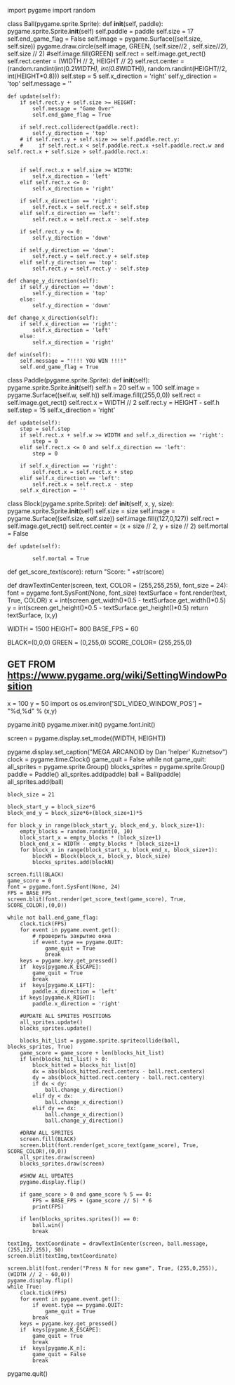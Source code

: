 import pygame
import random

class Ball(pygame.sprite.Sprite):
    def __init__(self, paddle):
        pygame.sprite.Sprite.__init__(self)
        self.paddle = paddle
        self.size = 17
        self.end_game_flag = False
        self.image = pygame.Surface((self.size, self.size))
        pygame.draw.circle(self.image, GREEN, (self.size//2 , self.size//2), self.size // 2)
        #self.image.fill(GREEN)
        self.rect = self.image.get_rect()
        self.rect.center = (WIDTH // 2, HEIGHT // 2)
        self.rect.center = (random.randint(int(0.2*WIDTH), int(0.8*WIDTH)), random.randint(HEIGHT//2, int(HEIGHT*0.8)))
        self.step = 5
        self.x_direction = 'right'
        self.y_direction = 'top'
        self.message = ''


    def update(self):
        if self.rect.y + self.size >= HEIGHT:
            self.message = "Game Over"
            self.end_game_flag = True

        if self.rect.colliderect(paddle.rect):
            self.y_direction = 'top'
        # if self.rect.y + self.size >= self.paddle.rect.y:
        #     if self.rect.x < self.paddle.rect.x +self.paddle.rect.w and self.rect.x + self.size > self.paddle.rect.x:
                

        if self.rect.x + self.size >= WIDTH:
            self.x_direction = 'left'
        elif self.rect.x <= 0:
            self.x_direction = 'right'

        if self.x_direction == 'right':
            self.rect.x = self.rect.x + self.step
        elif self.x_direction == 'left':
            self.rect.x = self.rect.x - self.step

        if self.rect.y <= 0:
            self.y_direction = 'down'

        if self.y_direction == 'down':
            self.rect.y = self.rect.y + self.step
        elif self.y_direction == 'top':
            self.rect.y = self.rect.y - self.step 

    def change_y_direction(self):
        if self.y_direction == 'down':
            self.y_direction = 'top'
        else:
            self.y_direction = 'down'
    
    def change_x_direction(self):
        if self.x_direction == 'right':
            self.x_direction = 'left'
        else:
            self.x_direction = 'right'
    
    def win(self):
        self.message = "!!!! YOU WIN !!!!"
        self.end_game_flag = True
        
            
class Paddle(pygame.sprite.Sprite):
    def __init__(self):
        pygame.sprite.Sprite.__init__(self)
        self.h = 20
        self.w = 100
        self.image = pygame.Surface((self.w, self.h))
        self.image.fill((255,0,0))
        self.rect = self.image.get_rect()
        self.rect.x = WIDTH // 2
        self.rect.y = HEIGHT - self.h
        self.step = 15
        self.x_direction = 'right'

    def update(self):
        step = self.step
        if self.rect.x + self.w >= WIDTH and self.x_direction == 'right':
            step = 0
        elif self.rect.x <= 0 and self.x_direction == 'left':
            step = 0

        if self.x_direction == 'right':
            self.rect.x = self.rect.x + step
        elif self.x_direction == 'left':
            self.rect.x = self.rect.x - step
        self.x_direction = ''


class Block(pygame.sprite.Sprite):
    def __init__(self, x, y, size):
        pygame.sprite.Sprite.__init__(self)
        self.size = size
        self.image = pygame.Surface((self.size, self.size))
        self.image.fill((127,0,127))
        self.rect = self.image.get_rect()
        self.rect.center = (x + size // 2, y + size // 2)
        self.mortal = False
    
    def update(self):

            self.mortal = True
    
def get_score_text(score):
    return "Score: " +str(score)

def drawTextInCenter(screen, text, COLOR = (255,255,255), font_size = 24):
    font = pygame.font.SysFont(None, font_size)
    textSurface = font.render(text, True, COLOR)
    x = int(screen.get_width()*0.5 - textSurface.get_width()*0.5)
    y = int(screen.get_height()*0.5 - textSurface.get_height()*0.5)
    return textSurface, (x,y)
    

WIDTH = 1500
HEIGHT= 800
BASE_FPS = 60

BLACK=(0,0,0)
GREEN = (0,255,0)
SCORE_COLOR= (255,255,0)

## GET FROM https://www.pygame.org/wiki/SettingWindowPosition
x = 100
y = 50
import os
os.environ['SDL_VIDEO_WINDOW_POS'] = "%d,%d" % (x,y)

pygame.init()
pygame.mixer.init()
pygame.font.init()

screen = pygame.display.set_mode((WIDTH, HEIGHT))

pygame.display.set_caption("MEGA ARCANOID by Dan 'helper' Kuznetsov")
clock = pygame.time.Clock()
game_quit = False
while not game_quit:
    all_sprites = pygame.sprite.Group()
    blocks_sprites = pygame.sprite.Group()
    paddle = Paddle()
    all_sprites.add(paddle)
    ball = Ball(paddle)
    all_sprites.add(ball)

    block_size = 21

    block_start_y = block_size*6
    block_end_y = block_size*6+(block_size+1)*5

    for block_y in range(block_start_y, block_end_y, block_size+1):
        empty_blocks = random.randint(0, 10)
        block_start_x = empty_blocks * (block_size+1)
        block_end_x = WIDTH - empty_blocks * (block_size+1)
        for block_x in range(block_start_x, block_end_x, block_size+1):
            blockN = Block(block_x, block_y, block_size)
            blocks_sprites.add(blockN)

    screen.fill(BLACK)
    game_score = 0
    font = pygame.font.SysFont(None, 24)
    FPS = BASE_FPS
    screen.blit(font.render(get_score_text(game_score), True, SCORE_COLOR),(0,0))

    while not ball.end_game_flag:
        clock.tick(FPS)
        for event in pygame.event.get():
            # проверить закрытие окна
            if event.type == pygame.QUIT:
                game_quit = True
                break
        keys = pygame.key.get_pressed()
        if  keys[pygame.K_ESCAPE]:
            game_quit = True
            break
        if  keys[pygame.K_LEFT]:
            paddle.x_direction = 'left'
        if keys[pygame.K_RIGHT]:
            paddle.x_direction = 'right'
        
        #UPDATE ALL SPRITES POSITIONS
        all_sprites.update()
        blocks_sprites.update()
        
        blocks_hit_list = pygame.sprite.spritecollide(ball, blocks_sprites, True)
        game_score = game_score + len(blocks_hit_list)
        if len(blocks_hit_list) > 0:
            block_hitted = blocks_hit_list[0]
            dx = abs(block_hitted.rect.centerx - ball.rect.centerx)
            dy = abs(block_hitted.rect.centery - ball.rect.centery)
            if dx < dy:
                ball.change_y_direction()
            elif dy < dx:
                ball.change_x_direction()
            elif dy == dx:
                ball.change_x_direction()
                ball.change_y_direction()
        
        #DRAW ALL SPRITES
        screen.fill(BLACK)
        screen.blit(font.render(get_score_text(game_score), True, SCORE_COLOR),(0,0))
        all_sprites.draw(screen)
        blocks_sprites.draw(screen)

        #SHOW ALL UPDATES
        pygame.display.flip()
        
        if game_score > 0 and game_score % 5 == 0:
            FPS = BASE_FPS + (game_score // 5) * 6
            print(FPS)

        if len(blocks_sprites.sprites()) == 0:
            ball.win()
            break
        
    textImg, textCoordinate = drawTextInCenter(screen, ball.message, (255,127,255), 50)
    screen.blit(textImg,textCoordinate)

    screen.blit(font.render("Press N for new game", True, (255,0,255)),(WIDTH // 2 - 60,0))
    pygame.display.flip()
    while True:
        clock.tick(FPS)
        for event in pygame.event.get():
            if event.type == pygame.QUIT:
                game_quit = True
            break
        keys = pygame.key.get_pressed()
        if  keys[pygame.K_ESCAPE]:
            game_quit = True
            break
        if  keys[pygame.K_n]:
            game_quit = False
            break
pygame.quit()
